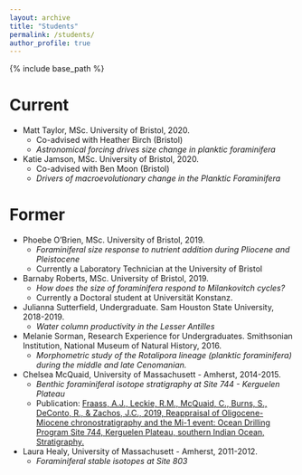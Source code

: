 ```yaml
---
layout: archive
title: "Students"
permalink: /students/
author_profile: true
---
```


{% include base_path %}

Current
======
  * Matt Taylor, MSc. University of Bristol, 2020.
    * Co-advised with Heather Birch (Bristol)
    * _Astronomical forcing drives size change in planktic foraminifera_
  * Katie Jamson, MSc. University of Bristol, 2020.
    * Co-advised with Ben Moon (Bristol)
    * _Drivers of macroevolutionary change in the Planktic Foraminifera_
    
    
Former
======

* Phoebe O’Brien, MSc. University of Bristol, 2019.
    * _Foraminiferal size response to nutrient addition during Pliocene and Pleistocene_
    * Currently a Laboratory Technician at the University of Bristol
* Barnaby Roberts, MSc. University of Bristol, 2019.
    * _How does the size of foraminifera respond to Milankovitch cycles?_
    * Currently a Doctoral student at Universität Konstanz.
* Julianna Sutterfield, Undergraduate. Sam Houston State University, 2018-2019.
    * _Water column productivity in the Lesser Antilles_
* Melanie Sorman, Research Experience for Undergraduates. Smithsonian Institution, National Museum of Natural History, 2016.
    * _Morphometric study of the Rotalipora lineage (planktic foraminifera) during the middle and late Cenomanian._
* Chelsea McQuaid, University of Massachusett - Amherst, 2014-2015.
    * _Benthic foraminiferal isotope stratigraphy at Site 744 - Kerguelen Plateau_
    * Publication: [Fraass, A.J., Leckie, R.M., McQuaid, C., Burns, S., DeConto, R., & Zachos, J.C., 2019, Reappraisal of Oligocene-Miocene chronostratigraphy and the Mi-1 event: Ocean Drilling Program Site 744, Kerguelen Plateau, southern Indian Ocean, Stratigraphy.](https://fraass.github.io/publication/2019-03-01-Site_744)
* Laura Healy, University of Massachusett - Amherst, 2011-2012.
    * _Foraminiferal stable isotopes at Site 803_
